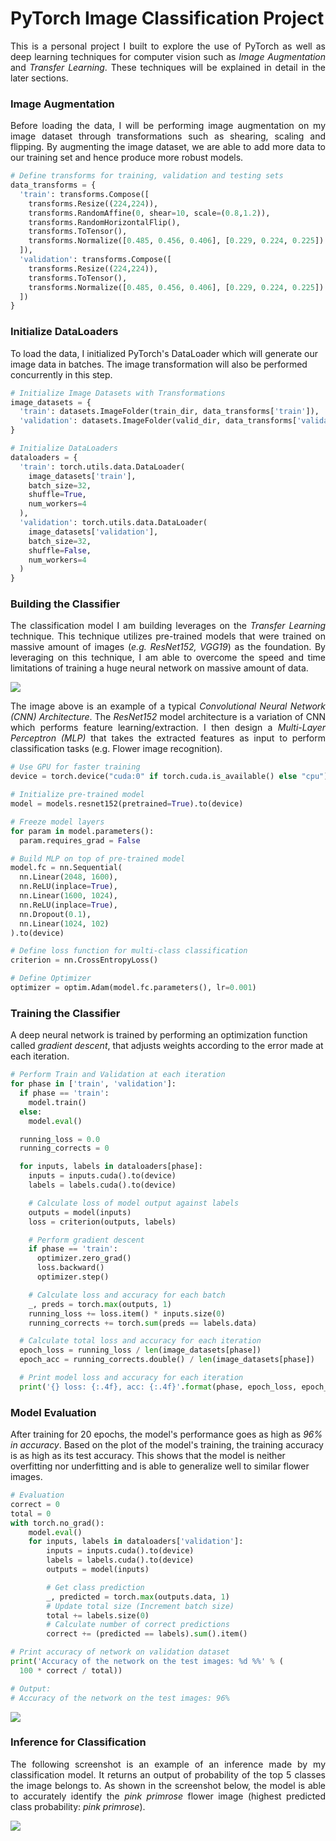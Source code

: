 # PyTorch Image Classification Project
<div style="text-align: justify">
This is a personal project I built to explore the use of PyTorch as well as deep learning techniques for computer vision such as <i>Image Augmentation</i> and <i>Transfer Learning</i>. These techniques will be explained in detail in the later sections.
</div>

### Image Augmentation
<div style="text-align: justify">
Before loading the data, I will be performing image augmentation on my image dataset through transformations such as shearing, scaling and flipping. By augmenting the image dataset, we are able to add more data to our training set and hence produce more robust models.
</div>

```python
# Define transforms for training, validation and testing sets
data_transforms = {
  'train': transforms.Compose([
    transforms.Resize((224,224)),
    transforms.RandomAffine(0, shear=10, scale=(0.8,1.2)),
    transforms.RandomHorizontalFlip(),
    transforms.ToTensor(),
    transforms.Normalize([0.485, 0.456, 0.406], [0.229, 0.224, 0.225])
  ]),
  'validation': transforms.Compose([
    transforms.Resize((224,224)),
    transforms.ToTensor(),
    transforms.Normalize([0.485, 0.456, 0.406], [0.229, 0.224, 0.225])
  ])
}
```

### Initialize DataLoaders
To load the data, I initialized PyTorch's DataLoader which will generate our image data in batches. The image transformation will also be performed concurrently in this step.
```python
# Initialize Image Datasets with Transformations
image_datasets = {
  'train': datasets.ImageFolder(train_dir, data_transforms['train']),
  'validation': datasets.ImageFolder(valid_dir, data_transforms['validation'])
}

# Initialize DataLoaders
dataloaders = {
  'train': torch.utils.data.DataLoader(
    image_datasets['train'],
    batch_size=32,
    shuffle=True,
    num_workers=4
  ),
  'validation': torch.utils.data.DataLoader(
    image_datasets['validation'],
    batch_size=32,
    shuffle=False,
    num_workers=4
  )
}
```

### Building the Classifier
<div style="text-align: justify">
The classification model I am building leverages on the <i>Transfer Learning</i> technique. This technique utilizes pre-trained models that were trained on massive amount of images (<i>e.g. ResNet152, VGG19</i>) as the foundation. By leveraging on this technique, I am able to overcome the speed and time limitations of training a huge neural network on massive amount of data.
</div>

![](cnn-architecture.jpg)

<div style="text-align: justify">
The image above is an example of a typical <i>Convolutional Neural Network (CNN) Architecture</i>. The <i>ResNet152</i> model architecture is a variation of CNN which performs  feature learning/extraction. I then design a <i>Multi-Layer Perceptron (MLP)</i> that takes the extracted features as input to perform classification tasks (e.g. Flower image recognition).
</div>

```python
# Use GPU for faster training
device = torch.device("cuda:0" if torch.cuda.is_available() else "cpu")

# Initialize pre-trained model
model = models.resnet152(pretrained=True).to(device)

# Freeze model layers
for param in model.parameters():
  param.requires_grad = False

# Build MLP on top of pre-trained model
model.fc = nn.Sequential(
  nn.Linear(2048, 1600),
  nn.ReLU(inplace=True),
  nn.Linear(1600, 1024),
  nn.ReLU(inplace=True),
  nn.Dropout(0.1),
  nn.Linear(1024, 102)
).to(device)

# Define loss function for multi-class classification
criterion = nn.CrossEntropyLoss()

# Define Optimizer
optimizer = optim.Adam(model.fc.parameters(), lr=0.001) 
```

### Training the Classifier
A deep neural network is trained by performing an optimization function called *gradient descent*, that adjusts weights according to the error made at each iteration. 
```python
# Perform Train and Validation at each iteration
for phase in ['train', 'validation']:
  if phase == 'train':
    model.train()
  else:
    model.eval()

  running_loss = 0.0
  running_corrects = 0

  for inputs, labels in dataloaders[phase]:
    inputs = inputs.cuda().to(device)
    labels = labels.cuda().to(device)

    # Calculate loss of model output against labels
    outputs = model(inputs)
    loss = criterion(outputs, labels)

    # Perform gradient descent
    if phase == 'train':
      optimizer.zero_grad()
      loss.backward()
      optimizer.step()

    # Calculate loss and accuracy for each batch
    _, preds = torch.max(outputs, 1)
    running_loss += loss.item() * inputs.size(0)
    running_corrects += torch.sum(preds == labels.data)

  # Calculate total loss and accuracy for each iteration
  epoch_loss = running_loss / len(image_datasets[phase])
  epoch_acc = running_corrects.double() / len(image_datasets[phase])

  # Print model loss and accuracy for each iteration
  print('{} loss: {:.4f}, acc: {:.4f}'.format(phase, epoch_loss, epoch_acc))
```

### Model Evaluation
After training for 20 epochs, the model's performance goes as high as *96% in accuracy*. Based on the plot of the model's training, the training accuracy is as high as its test accuracy. This shows that the model is neither overfitting nor underfitting and is able to generalize well to similar flower images.
```python
# Evaluation
correct = 0
total = 0
with torch.no_grad():
    model.eval()
    for inputs, labels in dataloaders['validation']:
        inputs = inputs.cuda().to(device)
        labels = labels.cuda().to(device)
        outputs = model(inputs)

        # Get class prediction
        _, predicted = torch.max(outputs.data, 1)
        # Update total size (Increment batch size)
        total += labels.size(0)
        # Calculate number of correct predictions
        correct += (predicted == labels).sum().item()

# Print accuracy of network on validation dataset
print('Accuracy of the network on the test images: %d %%' % (
  100 * correct / total))

# Output: 
# Accuracy of the network on the test images: 96%
```
![](model_training_plot.png)

### Inference for Classification
<div style="text-align: justify">
The following screenshot is an example of an inference made by my classification model. It returns an output of probability of the top 5 classes the image belongs to. As shown in the screenshot below, the model is able to accurately identify the <i>pink primrose</i> flower image (highest predicted class probability: <i>pink primrose</i>). 
</div>

![](inference.png)